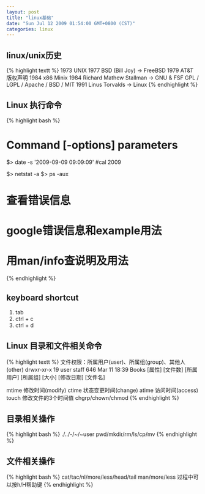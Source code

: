 ```yaml
---
layout: post
title: "linux基础"
date: "Sun Jul 12 2009 01:54:00 GMT+0800 (CST)"
categories: linux
---
```


linux/unix历史
-----

{% highlight textt %}
1973 UNIX
1977 BSD (Bill Joy) -> FreeBSD
1979 AT&T 版权声明
1984 x86 Minix
1984 Richard Mathew Stallman -> GNU & FSF GPL / LGPL / Apache / BSD / MIT
1991 Linus Torvalds -> Linux
{% endhighlight %}

Linux 执行命令
-----

{% highlight bash %}
# Command [-options] parameters

$> date -s '2009-09-09 09:09:09'
#cal 2009

$> netstat -a
$> ps -aux

# 查看错误信息
# google错误信息和example用法
# 用man/info查说明及用法
{% endhighlight %}


keyboard shortcut
-----

1. tab
1. ctrl + c
1. ctrl + d

Linux 目录和文件相关命令
-----

{% highlight textt %}
文件权限：所属用户(user)、所属组(group)、其他人(other)
drwxr-xr-x   19        user            staff     646     Mar 11 18:39  Books
[属性]       [文件数]  [所属用户]      [所属组]  [大小]  [修改日期]    [文件名]

mtime 修改时间(modify)
ctime 状态变更时间(change)
atime 访问时间(access)
touch 修改文件的3个时间值
chgrp/chown/chmod
{% endhighlight %}

目录相关操作
-----

{% highlight bash %}
./../-/~/~user
pwd/mkdir/rm/ls/cp/mv
{% endhighlight %}

文件相关操作
-----

{% highlight bash %}
cat/tac/nl/more/less/head/tail
man/more/less 过程中可以按h/H帮助键
{% endhighlight %}
